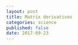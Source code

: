 ```yaml
---
layout: post
title: Matrix derivatives
categories: science
published: false
date: 2017-09-23
---
```



